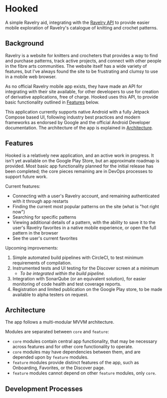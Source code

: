 # Hooked
A simple Ravelry aid, integrating with the [Ravelry API](https://www.ravelry.com/api) to provide easier mobile exploration of Ravelry's catalogue of knitting and crochet patterns.

## Background

Ravelry is a website for knitters and crocheters that provides a way to find and purchase patterns, track active projects, and connect with other people in the fibre arts communities. The website itself has a wide variety of features, but I've always found the site to be frustrating and clumsy to use in a mobile web browser.

As no official Ravelry mobile app exists, they have made an API for integrating with their site available, for other developers to use for creation of derivative applications, free of charge. Hooked uses this API, to provide basic functionality outlined in [Features](#features) below.

This application currently supports native Android with a fully Jetpack Compose based UI, following industry best practices and modern frameworks as endorsed by Google and the official Android Developer documentation. The architecture of the app is explained in [Architecture](#architecture).


## Features
Hooked is a relatively new application, and an active work in progress. It isn't yet available on the Google Play Store, but an approximate roadmap is provided. Most basic app functionality planned for the initial release has been completed; the core pieces remaining are in DevOps processes to support future work.

Current features:
- Connecting with a user's Ravelry account, and remaining authenticated with it through app restarts
- Finding the current most popular patterns on the site (what is "hot right now")
- Searching for specific patterns
- Viewing additional details of a pattern, with the ability to save it to the user's Ravelry favorites in a native mobile experience, or open the full pattern in the browser
- See the user's current favorites

Upcoming improvements:
1. Simple automated build pipelines with CircleCI, to test minimum requirements of compilation.
2. Instrumented tests and UI testing for the Discover screen at a minimum
    - _To be integrated within the build pipeline._
3. Integration with SonarQube (or an equivalent solution), for easier monitoring of code health and test coverage reports.
4. Registration and limited publication on the Google Play store, to be made available to alpha testers on request.


## Architecture
The app follows a multi-modular MVVM architecture.

Modules are separated between `core` and `feature`:
- `core` modules contain central app functionality, that may be necessary across features and for other core functionality to operate.
- `core` modules may have dependencies between them, and are depended upon by `feature` modules.
- `feature` modules provide distinct features of the app, such as Onboarding, Favorites, or the Discover page.
- `feature` modules cannot depend on other `feature` modules, only `core`.



## Development Processes
